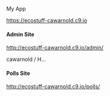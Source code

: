 My App

https://ecostuff-cawarnold.c9.io

#### Admin Site 

http://ecostuff-cawarnold.c9.io/admin/

cawarnold / H...

#### Polls Site

http://ecostuff-cawarnold.c9.io/polls/


